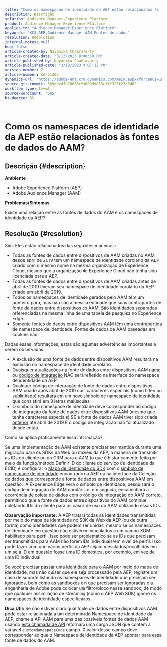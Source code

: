 ```yaml
---
title: "Como os namespaces de identidade da AEP estão relacionados às fontes de dados do AAM?"
description: Descrição
solution: Audience Manager,Experience Platform
product: Audience Manager,Experience Platform
applies-to: "Audience Manager,Experience Platform"
keywords: "KCS,AEP,Audience Manager,AAM,Fontes de dados"
resolution: Resolution
internal-notes: null
bug: false
article-created-by: Nayanika Chakravarty
article-created-date: "3/13/2023 8:00:50 PM"
article-published-by: Nayanika Chakravarty
article-published-date: "3/13/2023 8:07:12 PM"
version-number: 7
article-number: KA-21305
dynamics-url: "https://adobe-ent.crm.dynamics.com/main.aspx?forceUCI=1&pagetype=entityrecord&etn=knowledgearticle&id=b4adbbbc-d9c1-ed11-83ff-6045bd0065b6"
source-git-commit: 589dde4fb78065c99689d9853c1ff325f27c3d62
workflow-type: tm+mt
source-wordcount: '665'
ht-degree: 3%

---
```


# Como os namespaces de identidade da AEP estão relacionados às fontes de dados do AAM?

## Descrição {#description}


<b>Ambiente</b>

- Adobe Experience Platform (AEP)
- Adobe Audience Manager (AAM)


<b>Problemas/Sintomas</b>

Existe uma relação entre as fontes de dados do AAM e os namespaces de identidade da AEP?


## Resolução {#resolution}


Sim. Eles estão relacionados das seguintes maneiras.:

- Todas as fontes de dados entre dispositivos de AAM criadas no AAM desde abril de 2019 têm um namespace de identidade corolário da AEP criado com o mesmo nome na mesma organização de Experience Cloud, mesmo que a organização de Experience Cloud não tenha sido licenciada para a AEP.
- Todas as fontes de dados entre dispositivos de AAM criadas antes de abril de 2019 tiveram seu namespace de identidade corolário da AEP criado em abril de 2019.
- Todos os namespaces de identidade gerados pelo AAM têm um ponteiro para, mas não são a mesma entidade que suas contrapartes de fonte de dados entre dispositivos do AAM. São identidades separadas referenciadas na mesma linha de uma tabela de pesquisa no Experience Edge.
- Somente fontes de dados entre dispositivos AAM têm uma contrapartida de namespace de identidade. Fontes de dados de AAM baseadas em cookies não.


Dadas essas informações, estas são algumas advertências importantes a serem observadas:

- A exclusão de uma fonte de dados entre dispositivos AAM resultará na exclusão do namespace de identidade corolário.
- Quaisquer atualizações na fonte de dados entre dispositivos AAM <u>name</u> ou <u>código de integração</u> NÃO será refletido na interface do namespace de identidade da AEP.
- Qualquer código de integração de fonte de dados entre dispositivos AAM criado após abril de 2019 com caracteres especiais (como hífen ou sublinhado) resultará em um novo símbolo de namespace de identidade que consistirá em 3 letras maiúsculas
- O símbolo do namespace de identidade deve corresponder ao código de integração da fonte de dados entre dispositivos AAM (mesmo que tenha caracteres especiais) SE a fonte de dados AAM tiver sido criada <u>anterior</u> até abril de 2019 E o código de integração não foi atualizado desde então.


Como se aplica praticamente essa informação?

Se uma implementação de AAM existente precisar ser mantida durante uma migração para os SDKs da Web ou móveis da AEP, a maneira de transmitir as IDs do cliente ou do CRM para o AAM (o que é historicamente feito por meio da função/método Definir ID do cliente do serviço de identidade da ECID) é configurar o [Mapa de identidade do SDK](https://experienceleague.adobe.com/docs/experience-platform/edge/identity/overview.html?lang=en) com o <u>símbolo de namespace de identidade</u> encontrado na AEP ou na interface da Coleção de dados que corresponde à fonte de dados entre dispositivos AAM em questão.  A Experience Edge verá o símbolo de identidade, pesquisará o código de integração do AAM corolário e, em seguida, encaminhará a ocorrência de coleta de dados com o código de integração do AAM correto, permitindo que a fonte de dados entre dispositivos do AAM continue coletando IDs do cliente para os casos de uso do AAM utilizando essas IDs.

<b>Observação importante:</b> A AEP tratará todas as identidades transmitidas por meio do mapa de identidade no SDK da Web da AEP (ou de outra forma) como identidades que podem ser unidas, mesmo se os namespaces de identidade em questão não estiverem vinculados a um campo XDM habilitado para perfil. Isso pode ser problemático se as IDs que precisam ser transmitidas para AAM não forem IDs individuais/em nível de perfil. Isso pode fazer com que vários perfis da AEP sejam mesclados/recolhidos em um se a ID em questão fosse uma ID doméstica, por exemplo, em vez de uma ID individual.



Se você precisar passar uma identidade para o AAM por meio do mapa de identidade, mas não quiser que ele seja processado pela AEP, registre um caso de suporte listando os namespaces de identidade que precisam ser ignorados, bem como as sandboxes em que precisam ser ignoradas e a engenharia de Adobe pode colocar um filtro/bloco nessa sandbox, de modo que qualquer assimilação de streaming (como o AEP Web SDK) ignore os namespaces de identidade especificados.



<b>Dica Útil:</b> Se não estiver claro qual fonte de dados entre dispositivos AAM pode estar relacionada a um determinado Namespace de identidade da AEP, chame a API AAM para uma das possíveis fontes de dados AAM usando [esta chamada de API](https://vhttps://bank.demdex.com/portal/swagger/index.html#/Data%20Source%20API/get_datasources__dataSourceId_) retornará uma carga JSON que contém a variável `customNamespaceCode` campo. O valor desse campo deve corresponder ao que o Namespace de identidade da AEP apontar para essa fonte de dados do AAM.


